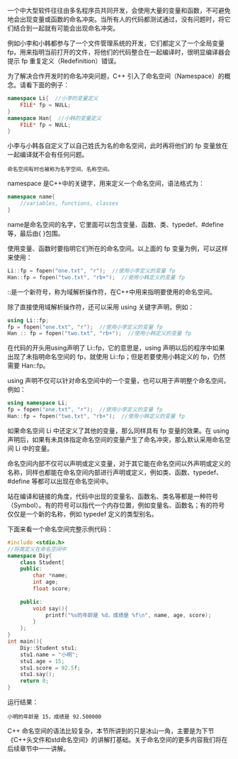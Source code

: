 一个中大型软件往往由多名程序员共同开发，会使用大量的变量和函数，不可避免地会出现变量或函数的命名冲突。当所有人的代码都测试通过，没有问题时，将它们结合到一起就有可能会出现命名冲突。

例如小李和小韩都参与了一个文件管理系统的开发，它们都定义了一个全局变量 fp，用来指明当前打开的文件，将他们的代码整合在一起编译时，很明显编译器会提示 fp 重复定义（Redefinition）错误。

为了解决合作开发时的命名冲突问题，C++ 引入了命名空间（Namespace）的概念。请看下面的例子：

```c++
namespace Li{  //小李的变量定义
    FILE* fp = NULL;
}
namespace Han{  //小韩的变量定义
    FILE* fp = NULL;
}
```

小李与小韩各自定义了以自己姓氏为名的命名空间，此时再将他们的 fp 变量放在一起编译就不会有任何问题。

    命名空间有时也被称为名字空间、名称空间。

namespace 是C++中的关键字，用来定义一个命名空间，语法格式为：
```c++
namespace name{
    //variables, functions, classes
}
```

name是命名空间的名字，它里面可以包含变量、函数、类、typedef、#define 等，最后由{ }包围。

使用变量、函数时要指明它们所在的命名空间。以上面的 fp 变量为例，可以这样来使用：
```c++
Li::fp = fopen("one.txt", "r");  //使用小李定义的变量 fp
Han::fp = fopen("two.txt", "rb+");  //使用小韩定义的变量 fp
```
::是一个新符号，称为域解析操作符，在C++中用来指明要使用的命名空间。

除了直接使用域解析操作符，还可以采用 using 关键字声明，例如：

```c++
using Li::fp;
fp = fopen("one.txt", "r");  //使用小李定义的变量 fp
Han :: fp = fopen("two.txt", "rb+");  //使用小韩定义的变量 fp
```

在代码的开头用using声明了 Li::fp，它的意思是，using 声明以后的程序中如果出现了未指明命名空间的 fp，就使用 Li::fp；但是若要使用小韩定义的 fp，仍然需要 Han::fp。

using 声明不仅可以针对命名空间中的一个变量，也可以用于声明整个命名空间，例如：

```c++
using namespace Li;
fp = fopen("one.txt", "r");  //使用小李定义的变量 fp
Han::fp = fopen("two.txt", "rb+");  //使用小韩定义的变量 fp
```

如果命名空间 Li 中还定义了其他的变量，那么同样具有 fp 变量的效果。在 using 声明后，如果有未具体指定命名空间的变量产生了命名冲突，那么默认采用命名空间 Li 中的变量。

命名空间内部不仅可以声明或定义变量，对于其它能在命名空间以外声明或定义的名称，同样也都能在命名空间内部进行声明或定义，例如类、函数、typedef、#define 等都可以出现在命名空间中。

站在编译和链接的角度，代码中出现的变量名、函数名、类名等都是一种符号（Symbol）。有的符号可以指代一个内存位置，例如变量名、函数名；有的符号仅仅是一个新的名称，例如 typedef 定义的类型别名。

下面来看一个命名空间完整示例代码：

```c++
#include <stdio.h>
//将类定义在命名空间中
namespace Diy{
    class Student{
    public:
        char *name;
        int age;
        float score;
  
    public:
        void say(){
            printf("%s的年龄是 %d，成绩是 %f\n", name, age, score);
        }
    };
}
int main(){
    Diy::Student stu1;
    stu1.name = "小明";
    stu1.age = 15;
    stu1.score = 92.5f;
    stu1.say();
    return 0;
}
```

运行结果：

    小明的年龄是 15，成绩是 92.500000

C++ 命名空间的语法比较复杂，本节所讲到的只是冰山一角，主要是为下节《C++头文件和std命名空间》的讲解打基础。关于命名空间的更多内容我们将在后续章节中一一讲解。